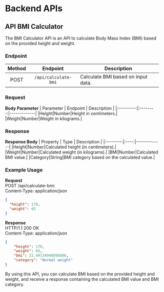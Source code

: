 # Backend APIs 

## API BMI Calculator
The BMI Calculator API is an API to calculate Body Mass Index (BMI) based on the provided height and weight.
### Endpoint
| Method | Endpoint | Description |
|:------:|:--------:|-------------|
|POST|`/api/calculate-bmi`|Calculate BMI based on input data.|
### Request
**Body Parameter**
| Parameter | Endpoint | Description |
|:---------:|:--------:|-------------|
|Height|Number|Height in centimeters.|
|Weight|Number|Weight in kilograms.|
### Response
**Response Body**
| Property | Type | Description |
|:--------:|:----:|-------------|
|Height|Number|Calculated height (in centimeters).|
|Weight|Number|Calculated weight (in kilograms).|
|BMI|Number|Calculated BMI value.|
|Category|String|BMI category based on the calculated value.|

### Example Usage
**Request**\
POST /api/calculate-bmi\
Content-Type: application/json
```JSON
{
  "height": 170,
  "weight": 65
}
```
**Response**\
HTTP/1.1 200 OK\
Content-Type: application/json
```JSON
{
    "height": 170,
    "weight": 65,
    "bmi": 22.49134948096886,
    "category": "Normal weight"
}
```

By using this API, you can calculate BMI based on the provided height and weight, and receive a response containing the calculated BMI value and BMI category.
